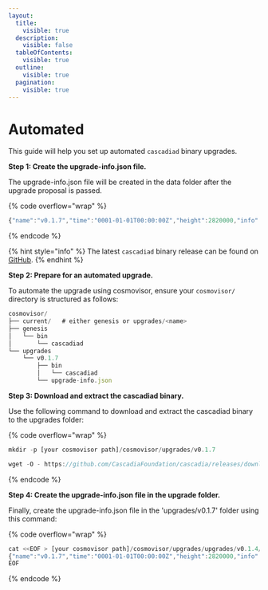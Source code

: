 ```yaml
---
layout:
  title:
    visible: true
  description:
    visible: false
  tableOfContents:
    visible: true
  outline:
    visible: true
  pagination:
    visible: true
---
```


# Automated

This guide will help you set up automated `cascadiad` binary upgrades.

**Step 1: Create the upgrade-info.json file.**

The upgrade-info.json file will be created in the data folder after the upgrade proposal is passed.

{% code overflow="wrap" %}
```javascript
{"name":"v0.1.7","time":"0001-01-01T00:00:00Z","height":2820000,"info":"{\"binaries\":{\"linux/amd64\":\"https://github.com/CascadiaFoundation/cascadia/releases/download/v0.1.7/cascadiad-v0.1.7-linux-amd64.tar.gz\"}"}
```
{% endcode %}

{% hint style="info" %}
The latest `cascadiad` binary release can be found on [GitHub](https://github.com/cascadiafoundation/cascadia/releases).
{% endhint %}

**Step 2: Prepare for an automated upgrade.**

To automate the upgrade using cosmovisor, ensure your `cosmovisor/` directory is structured as follows:

```javascript
cosmovisor/
├── current/   # either genesis or upgrades/<name>
├── genesis
│   └── bin
│       └── cascadiad
└── upgrades
    └── v0.1.7
        ├── bin
        │   └── cascadiad
        └── upgrade-info.json
```

**Step 3: Download and extract the cascadiad binary.**

Use the following command to download and extract the cascadiad binary to the upgrades folder:

{% code overflow="wrap" %}
```javascript
mkdir -p [your cosmovisor path]/cosmovisor/upgrades/v0.1.7

wget -O - https://github.com/CascadiaFoundation/cascadia/releases/download/v0.1.7/cascadiad-v0.1.7-linux-amd64.tar.gz | tar -xzvf - -C [your cosmovisor path]/cosmovisor/upgrades/v0.1.7
```
{% endcode %}

**Step 4: Create the upgrade-info.json file in the upgrade folder.**

Finally, create the upgrade-info.json file in the 'upgrades/v0.1.7' folder using this command:

{% code overflow="wrap" %}
```javascript
cat <<EOF > [your cosmovisor path]/cosmovisor/upgrades/upgrades/v0.1.4/upgrade-info.json
{"name":"v0.1.7","time":"0001-01-01T00:00:00Z","height":2820000,"info":"{\"binaries\":{\"linux/amd64\":\"https://github.com/CascadiaFoundation/cascadia/releases/download/v0.1.7/cascadiad-v0.1.7-linux-amd64.tar.gz\"}"}
EOF
```
{% endcode %}
